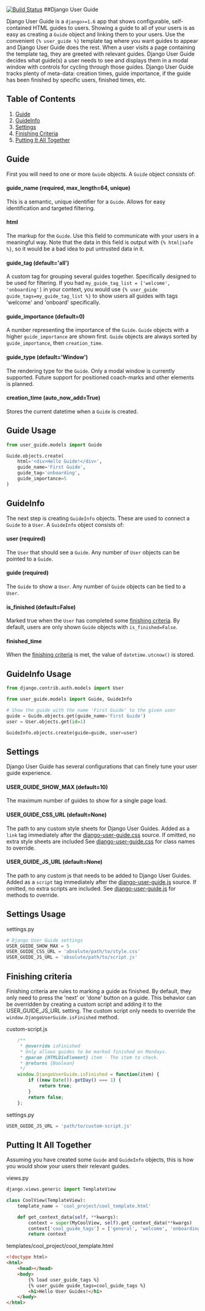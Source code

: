 [![Build Status](https://travis-ci.org/ambitioninc/django-user-guide.png)](https://travis-ci.org/ambitioninc/django-user-guide)
##Django User Guide


Django User Guide is a `django>=1.6` app that shows configurable, self-contained HTML guides to users. Showing a guide to all of your users is as easy as
creating a `Guide` object and linking them to your users. Use the convenient `{% user_guide %}` template tag where you want guides to appear and Django User Guide does the rest. When a user visits a page containing the template tag, they are greeted with relevant guides. Django User Guide decides what guide(s) a user needs to see and displays them in a modal window with controls for cycling through those guides. Django User Guide tracks plenty of meta-data: creation times, guide importance, if the guide has been finished by specific users, finished times, etc.

## Table of Contents
1. [Guide](#guide)
1. [GuideInfo](#guide-info)
1. [Settings](#settings)
1. [Finishing Criteria](#finishing-criteria)
1. [Putting It All Together](#putting-it-all-together)


## <a name="guide">Guide</a>

First you will need to one or more `Guide` objects. A `Guide` object consists of:

#### guide_name (required, max_length=64, unique)

This is a semantic, unique identifier for a `Guide`. Allows for easy identification and targeted filtering.

#### html

The markup for the `Guide`. Use this field to communicate with your users in a meaningful way.
Note that the data in this field is output with `{% html|safe %}`, so it would be a bad idea to put untrusted data in it.

#### guide_tag (default='all')

A custom tag for grouping several guides together. Specifically designed to be used for filtering. If you had `my_guide_tag_list = ['welcome', 'onboarding']` in your context, you would use `{% user_guide guide_tags=my_guide_tag_list %}` to show users all guides with tags 'welcome' and 'onboard' specifically.

#### guide_importance (default=0)

A number representing the importance of the `Guide`. `Guide` objects with a higher `guide_importance` are shown first. `Guide` objects are always sorted by `guide_importance`, then `creation_time`.

#### guide_type (default='Window')

The rendering type for the `Guide`. Only a modal window is currently supported. Future support for positioned coach-marks and other elements is planned.

#### creation_time (auto_now_add=True)

Stores the current datetime when a `Guide` is created.


## Guide Usage

```python
from user_guide.models import Guide

Guide.objects.create(
    html='<div>Hello Guide!</div>',
    guide_name='First Guide',
    guide_tag='onboarding',
    guide_importance=5
)
```

## <a name="guide-info">GuideInfo</a>

The next step is creating `GuideInfo` objects. These are used to connect a `Guide` to a `User`. A `GuideInfo` object consists of:

#### user (required)

The `User` that should see a `Guide`. Any number of `User` objects can be pointed to a `Guide`.

#### guide (required)

The `Guide` to show a `User`. Any number of `Guide` objects can be tied to a `User`.

#### is_finished (default=False)

Marked true when the `User` has completed some [finishing criteria](#finishing-criteria). By default, users are only shown `Guide` objects with `is_finished=False`.

#### finished_time

When the [finishing criteria](#finishing-criteria) is met, the value of `datetime.utcnow()` is stored.

## GuideInfo Usage

```python
from django.contrib.auth.models import User

from user_guide.models import Guide, GuideInfo

# Show the guide with the name 'First Guide' to the given user
guide = Guide.objects.get(guide_name='First Guide')
user = User.objects.get(id=1)

GuideInfo.objects.create(guide=guide, user=user)
```

## <a name="settings">Settings</a>

Django User Guide has several configurations that can finely tune your user guide experience.

#### USER_GUIDE_SHOW_MAX (default=10)

The maximum number of guides to show for a single page load.

#### USER_GUIDE_CSS_URL (default=None)

The path to any custom style sheets for Django User Guides. Added as a `link` tag immediately after the [django-user-guide.css](user_guide/static/user_guide/build/django-user-guide.css) source. If omitted, no extra style sheets are included See [django-user-guide.css](user_guide/static/user_guide/build/django-user-guide.css) for class names to override.

#### USER_GUIDE_JS_URL (default=None)

The path to any custom js that needs to be added to Django User Guides. Added as a `script` tag immediately after the [django-user-guide.js](user_guide/static/user_guide/build/django-user-guide.js) source. If omitted, no extra scripts are included. See [django-user-guide.js](user_guide/static/user_guide/build/django-user-guide.js) for methods to override.

## Settings Usage

settings.py

```python
# Django User Guide settings
USER_GUIDE_SHOW_MAX = 5
USER_GUIDE_CSS_URL = 'absolute/path/to/style.css'
USER_GUIDE_JS_URL = 'absolute/path/to/script.js'
```

## <a name='finishing-criteria'>Finishing criteria</a>

Finishing criteria are rules to marking a guide as finished. By default, they only need to press the 'next' or 'done' button on a guide. This behavior can be overridden by creating a custom script and adding it to the USER_GUIDE_JS_URL setting. The custom script only needs to override the `window.DjangoUserGuide.isFinished` method.

custom-script.js

```js
    /**
     * @override isFinished
     * Only allows guides to be marked finished on Mondays.
     * @param {HTMLDivElement} item - The item to check.
     * @returns {Boolean}
     */
    window.DjangoUserGuide.isFinished = function(item) {
        if ((new Date()).getDay() === 1) {
            return true;
        }
        return false;
    };
```

settings.py

```python
USER_GUIDE_JS_URL = 'path/to/custom-script.js'
```

## <a name="putting-it-all-together">Putting It All Together</a>

Assuming you have created some `Guide` and `GuideInfo` objects, this is how you would
show your users their relevant guides.

views.py

```python
django.views.generic import TemplateView

class CoolView(TemplateView):
    template_name = 'cool_project/cool_template.html'

    def get_context_data(self, **kwargs):
        context = super(MyCoolView, self).get_context_data(**kwargs)
        context['cool_guide_tags'] = ['general', 'welcome', 'onboarding']
        return context
```

templates/cool_project/cool_template.html

```html
<!doctype html>
<html>
    <head></head>
    <body>
        {% load user_guide_tags %}
        {% user_guide guide_tags=cool_guide_tags %}
        <h1>Hello User Guides!</h1>
    </body>
</html>
```
